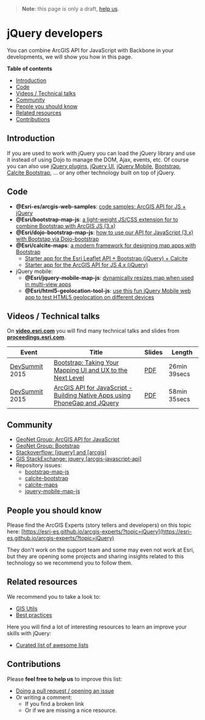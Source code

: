 > **Note**: this page is only a draft, [help us](#contributions).

# jQuery developers
You can combine ArcGIS API for JavaScript with Backbone in your developments,
we will show you how in this page.

<!-- START doctoc generated TOC please keep comment here to allow auto update -->
<!-- DON'T EDIT THIS SECTION, INSTEAD RE-RUN doctoc TO UPDATE -->
**Table of contents**

- [Introduction](#introduction)
- [Code](#code)
- [Videos / Technical talks](#videos--technical-talks)
- [Community](#community)
- [People you should know](#people-you-should-know)
- [Related resources](#related-resources)
- [Contributions](#contributions)

<!-- END doctoc generated TOC please keep comment here to allow auto update -->

## Introduction

If you are used to work with jQuery you can load the jQuery library and use it
instead of using Dojo to manage the DOM, Ajax, events, etc. Of course you can also use [jQuery plugins](https://plugins.jquery.com/), [jQuery UI](https://jqueryui.com/), [jQuery Mobile](https://jquerymobile.com/), [Bootstrap](http://getbootstrap.com/), [Calcite Bootstrap](https://github.com/Esri/calcite-bootstrap), ... or any other technology built on top of jQuery.

## Code
* **@Esri-es/arcgis-web-samples**: [code samples: ArcGIS API for JS + jQuery](https://esri-es.github.io/arcgis-web-samples/jquery/)
* **@Esri/bootstrap-map-js**: [a light-weight JS/CSS extension for to combine Bootstrap with ArcGIS JS (3.x) ](https://github.com/Esri/bootstrap-map-js)
* **@Esri/dojo-bootstrap-map-js**: [how to use our API for JavaScript (3.x) with Bootstap via Dojo-bootstrap](https://github.com/Esri/dojo-bootstrap-map-js)
* **@Esri/calcite-maps**: [a modern framework for designing map apps with Bootstrap](https://github.com/Esri/calcite-maps)
  * [Starter app for the Esri Leaflet API + Bootstrap (jQuery) + Calcite](http://esri.github.io/calcite-maps/samples/esri-leaflet/esri-leaflet.html)
  * [Starter app for the ArcGIS API for JS 4.x (jQuery)](http://esri.github.io/calcite-maps/samples/arcgis-4.x/arcgis-4.x-2d-3d-jQuery.html)
* jQuery mobile:
  * **@Esri/jquery-mobile-map-js**: [dynamically resizes map when used in multi-view apps](https://github.com/Esri/jquery-mobile-map-js)
  * **@Esri/html5-geolocation-tool-js**: [use this fun jQuery Mobile web app to test HTML5 geolocation on different devices](https://github.com/Esri/html5-geolocation-tool-js)




## Videos / Technical talks
On [**video.esri.com**](http://video.esri.com/search/web-appbuilder) you will find many technical talks and slides from [**proceedings.esri.com**](https://www.google.es/webhp?sourceid=chrome-instant&ion=1&espv=2&ie=UTF-8#q=site%3Aproceedings.esri.com%20leaflet).

|Event|Title|Slides|Length|
|---|---|---|---|
|[DevSummit](http://www.esri.com/events/devsummit) 2015|[Bootstrap: Taking Your Mapping UI and UX to the Next Level](http://video.esri.com/watch/4369/bootstrap-taking-your-mapping-ui-and-ux-to-the-next-level)|[PDF](http://proceedings.esri.com/library/userconf/devsummit15/papers/dev_int_154.pdf)|26min 39secs|
|[DevSummit](http://www.esri.com/events/devsummit) 2015|[ArcGIS API for JavaScript - Building Native Apps using PhoneGap and JQuery](http://www.esri.com/videos/watch?videoid=4293&channelid=LegacyVideo&isLegacy=true&title=arcgis-api-for-javascript---building-native-apps-using-phonegap-and-jquery)| [PDF](http://proceedings.esri.com/library/userconf/devsummit15/papers/dev_int_170.pdf)|58min 35secs

## Community
* [GeoNet Group: ArcGIS API for JavaScript](https://geonet.esri.com/community/developers/web-developers/arcgis-api-for-javascript)
* [GeoNet Group: Bootstrap](https://geonet.esri.com/groups/bootstrap)
* [Stackoverflow: [jquery] and [arcgis]](http://stackoverflow.com/search?q=%5Bjquery%5D+and+%5Barcgis%5D)
* [GIS StackExchange: jquery [arcgis-javascript-api] ](http://gis.stackexchange.com/search?tab=newest&q=jquery%20%5barcgis-javascript-api%5d)
* Repository issues:
  * [bootstrap-map-js](https://github.com/Esri/bootstrap-map-js/issues)
  * [calcite-bootstrap](https://github.com/Esri/calcite-bootstrap/issues)
  * [calcite-maps](https://github.com/Esri/calcite-maps/issues)
  * [jquery-mobile-map-js](https://github.com/Esri/jquery-mobile-map-js/issues)

## People you should know
Please find the ArcGIS Experts (story tellers and developers) on this topic here: [https://esri-es.github.io/arcgis-experts/?topic=jQuery](https://esri-es.github.io/arcgis-experts/?topic=jQuery)

They don't work on the support team and some may even not work at Esri,
but they are opening some projects and sharing insights related to this
technology so we recommend you to follow them.

## Related resources
We recommend you to take a look to:
* [GIS Utils](../../../gis/utils/README.md)
* [Best practices](../../best-practices/README.md)

Here you will find a lot of interesting resources to learn an improve your skills
with jQuery:
* [Curated list of awesome lists](https://github.com/sindresorhus/awesome)

## Contributions
Please **feel free to help us** to improve this list:

* [Doing a pull request / opening an issue](https://github.com/hhkaos/awesome-arcgis#contributions)
* Or writing a comment:
  * If you find a broken link
  * Or if we are missing a nice resource.
